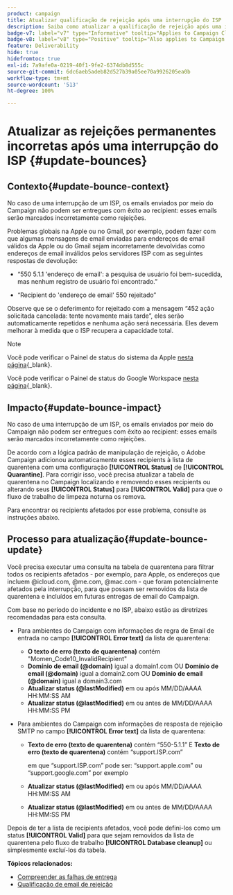 ```yaml
---
product: campaign
title: Atualizar qualificação de rejeição após uma interrupção do ISP
description: Saiba como atualizar a qualificação de rejeição após uma interrupção do ISP
badge-v7: label="v7" type="Informative" tooltip="Applies to Campaign Classic v7"
badge-v8: label="v8" type="Positive" tooltip="Also applies to Campaign v8"
feature: Deliverability
hide: true
hidefromtoc: true
exl-id: 7a9afe0a-0219-40f1-9fe2-6374db8d555c
source-git-commit: 6dc6aeb5adeb82d527b39a05ee70a9926205ea0b
workflow-type: tm+mt
source-wordcount: '513'
ht-degree: 100%

---
```


# Atualizar as rejeições permanentes incorretas após uma interrupção do ISP {#update-bounces}



## Contexto{#update-bounce-context}

No caso de uma interrupção de um ISP, os emails enviados por meio do Campaign não podem ser entregues com êxito ao recipient: esses emails serão marcados incorretamente como rejeições.

Problemas globais na Apple ou no Gmail, por exemplo, podem fazer com que algumas mensagens de email enviadas para endereços de email válidos da Apple ou do Gmail sejam incorretamente devolvidas como endereços de email inválidos pelos servidores ISP com as seguintes respostas de devolução:

* “550 5.1.1 &#39;endereço de email&#39;: a pesquisa de usuário foi bem-sucedida, mas nenhum registro de usuário foi encontrado.”

* “Recipient do &#39;endereço de email&#39; 550 rejeitado”

Observe que se o deferimento for rejeitado com a mensagem “452 ação solicitada cancelada: tente novamente mais tarde”, eles serão automaticamente repetidos e nenhuma ação será necessária. Eles devem melhorar à medida que o ISP recupera a capacidade total.

>[!NOTE]
>
>Você pode verificar o Painel de status do sistema da Apple [nesta página](https://www.apple.com/br/support/systemstatus/){_blank}.
>
>Você pode verificar o Painel de status do Google Workspace [nesta página](https://www.google.com/appsstatus#hl=en&amp;v=status){_blank}.

## Impacto{#update-bounce-impact}

No caso de uma interrupção de um ISP, os emails enviados por meio do Campaign não podem ser entregues com êxito ao recipient: esses emails serão marcados incorretamente como rejeições.

De acordo com a lógica padrão de manipulação de rejeição, o Adobe Campaign adicionou automaticamente esses recipients à lista de quarentena com uma configuração **[!UICONTROL Status]** de **[!UICONTROL Quarantine]**. Para corrigir isso, você precisa atualizar a tabela de quarentena no Campaign localizando e removendo esses recipients ou alterando seus **[!UICONTROL Status]** para **[!UICONTROL Valid]** para que o fluxo de trabalho de limpeza noturna os remova.

Para encontrar os recipients afetados por esse problema, consulte as instruções abaixo.

## Processo para atualização{#update-bounce-update}

Você precisa executar uma consulta na tabela de quarentena para filtrar todos os recipients afetados - por exemplo, para Apple, os endereços que incluem @icloud.com, @me.com, @mac.com - que foram potencialmente afetados pela interrupção, para que possam ser removidos da lista de quarentena e incluídos em futuras entregas de email do Campaign.

Com base no período do incidente e no ISP, abaixo estão as diretrizes recomendadas para esta consulta.

* Para ambientes do Campaign com informações de regra de Email de entrada no campo **[!UICONTROL Error text]** da lista de quarentena:

   * **O texto de erro (texto de quarentena)** contém &quot;Momen_Code10_InvalidRecipient&quot;
   * **Domínio de email (@domain)** igual a domain1.com OU **Domínio de email (@domain)** igual a domain2.com OU **Domínio de email (@domain)** igual a domain3.com
   * **Atualizar status (@lastModified)** em ou após MM/DD/AAAA HH:MM:SS AM
   * **Atualizar status (@lastModified)** em ou antes de MM/DD/AAAA HH:MM:SS PM

* Para ambientes do Campaign com informações de resposta de rejeição SMTP no campo **[!UICONTROL Error text]** da lista de quarentena:

   * **Texto de erro (texto de quarentena)** contém “550-5.1.1” E **Texto de erro (texto de quarentena)** contém “support.ISP.com”

      em que “support.ISP.com” pode ser: “support.apple.com” ou “support.google.com” por exemplo

   * **Atualizar status (@lastModified)** em ou após MM/DD/AAAA HH:MM:SS AM
   * **Atualizar status (@lastModified)** em ou antes de MM/DD/AAAA HH:MM:SS PM


Depois de ter a lista de recipients afetados, você pode defini-los como um status **[!UICONTROL Valid]** para que sejam removidos da lista de quarentena pelo fluxo de trabalho **[!UICONTROL Database cleanup]** ou simplesmente excluí-los da tabela.

**Tópicos relacionados:**
* [Compreender as falhas de entrega](understanding-delivery-failures.md)
* [Qualificação de email de rejeição](understanding-delivery-failures.md#bounce-mail-qualification)
